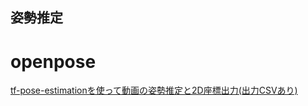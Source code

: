 
## 姿勢推定



# openpose
[tf-pose-estimationを使って動画の姿勢推定と2D座標出力(出力CSVあり)](https://qiita.com/fugunoko/items/299cfde96126007c6274)  


